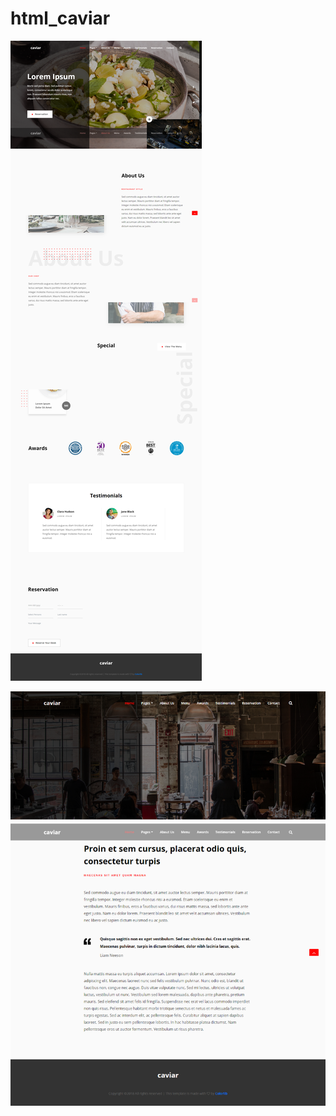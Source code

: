 # html_caviar

![xxx](https://raw.githubusercontent.com/tahongtrung/html_caviar/master/home.png)

![xxx](https://raw.githubusercontent.com/tahongtrung/html_caviar/master/page.png)
